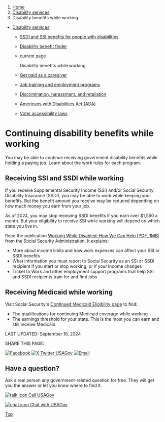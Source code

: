 1. [Home](/)
2. [Disability services](/disability-services)
3. Disability benefits while working

* [Disability services](/disability-services)
  + [SSDI and SSI benefits for people with disabilities](/social-security-disability)
  + [Disability benefit finder](/benefit-finder/disability)
  + current page

    Disability benefits while working
  + [Get paid as a caregiver](/disability-caregiver)
  + [Job training and employment programs](/disability-jobs-training)
  + [Discrimination, harassment, and retaliation](/job-discrimination-harassment)
  + [Americans with Disabilities Act (ADA)](/disability-rights)
  + [Voter accessibility laws](/voter-accessibility-laws)

Continuing disability benefits while working
============================================

You may be able to continue receiving government disability benefits while holding a paying job. Learn about the work rules for each program.

**Receiving SSI and SSDI while working**
----------------------------------------

If you receive Supplemental Security Income (SSI) and/or Social Security Disability Insurance (SSDI), you may be able to work while keeping your benefits. But the benefit amount you receive may be reduced depending on how much money you earn from your job.

As of 2024, you may stop receiving SSDI benefits if you earn over $1,550 a month. But your eligibility to receive SSI while working will depend on which state you live in.

Read the publication
[Working While Disabled: How We Can Help [PDF, 1MB]](https://www.ssa.gov/pubs/EN-05-10095.pdf)
from the Social Security Administration. It explains:

* More about income limits and how work expenses can affect your SSI or SSDI benefits
* What information you must report to Social Security as an SSI or SSDI recipient if you start or stop working, or if your income changes
* Ticket to Work and other employment support programs that help SSI and SSDI recipients train for and find jobs

**Receiving Medicaid while working**
------------------------------------

Visit Social Security's
[Continued Medicaid Eligibility page](https://www.ssa.gov/disabilityresearch/wi/1619b.htm)
to find:

* The qualifications for continuing Medicaid coverage while working
* The earnings threshold for your state. This is the most you can earn and still receive Medicaid.

LAST UPDATED:
September 18, 2024

SHARE THIS PAGE:

[![Facebook](/themes/custom/usagov/images/social-media-icons/Facebook_Icon.svg)](https://www.facebook.com/sharer/sharer.php?u=https://www.usa.gov/disability-benefits-while-working&v=3)
[![X Twitter USAGov](/themes/custom/usagov/images/social-media-icons/X_Twitter_Icon.svg?version=2)](https://twitter.com/intent/tweet?source=webclient&text=https://www.usa.gov/disability-benefits-while-working)
[![Email](/themes/custom/usagov/images/social-media-icons/Email_Icon.svg?version=2)](mailto:?subject=https://www.usa.gov/disability-benefits-while-working)

Have a question?
----------------

Ask a real person any government-related question for free. They will get you the answer or let you know where to find it.

[![talk icon](/themes/custom/usagov/images/ICONS_talk.png)
Call USAGov](/phone)

[![chat icon](/themes/custom/usagov/images/ICONS_chat.png)
Chat with USAGov](/chat)

[Top](#main-content)